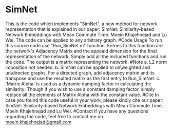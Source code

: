 # SimNet
This is the code which implements "SimNet", a new method for network representation that is explained in our paper:
SimNet: Similarity-based Network Embeddings with Mean Commute Time.
Moein Khajehnejad and Lu Wei.
The code can be applied to any arbitrary graph.
#Code Usage
To run this source code use "Run_SimNet.m" function. Entries to this function are the network's Adjacency Matrix and the appeald dimension for the final representation of the network. Simply add all the included functions and run the code.
The output is a matrix representing the network.
#Note
a. L2 norm imposition not needed.
b. SimNet can be applied to un\weighted and un\directed graphs. For a directed graph, add adjacency matrix and its transpose and use the resulted matrix as the first entry to Run_SimNet.
c. 'Matrix Alpha' is used as a dynamic damping factor in calculating the similarity; Though if you wish to use a constant damping factor, simply replace all the elements of Matrix Alpha with the constant value.
#Cite
In case you found this code useful in your work, please kindly cite our paper:
SimNet: Similarity-based Network Embeddings with Mean Commute Time.
Moein Khajehnejad and Lu Wei.
#Contact
If you have any questions regarding the code, feel free to contact me on moein.khajehnejad@gmail.com
